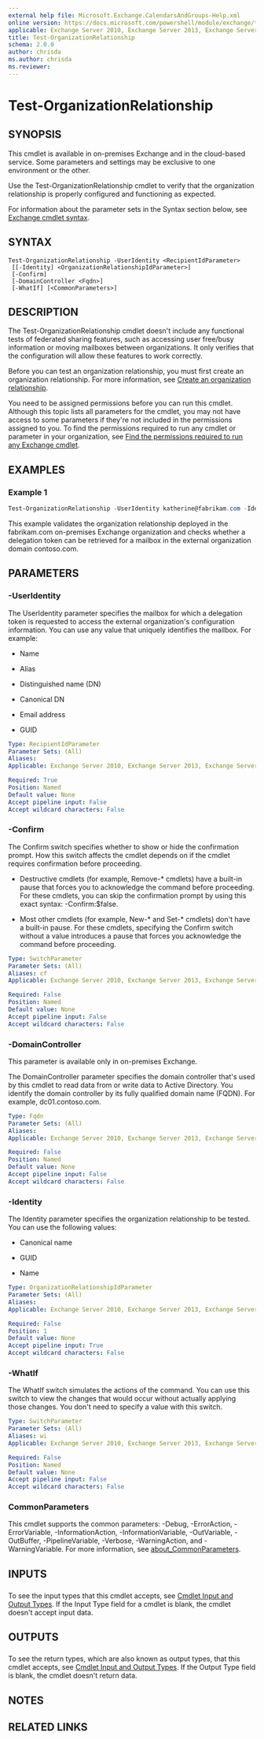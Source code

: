 ```yaml
---
external help file: Microsoft.Exchange.CalendarsAndGroups-Help.xml
online version: https://docs.microsoft.com/powershell/module/exchange/test-organizationrelationship
applicable: Exchange Server 2010, Exchange Server 2013, Exchange Server 2016, Exchange Server 2019, Exchange Online
title: Test-OrganizationRelationship
schema: 2.0.0
author: chrisda
ms.author: chrisda
ms.reviewer:
---
```


# Test-OrganizationRelationship

## SYNOPSIS
This cmdlet is available in on-premises Exchange and in the cloud-based service. Some parameters and settings may be exclusive to one environment or the other.

Use the Test-OrganizationRelationship cmdlet to verify that the organization relationship is properly configured and functioning as expected.

For information about the parameter sets in the Syntax section below, see [Exchange cmdlet syntax](https://docs.microsoft.com/powershell/exchange/exchange-cmdlet-syntax).

## SYNTAX

```
Test-OrganizationRelationship -UserIdentity <RecipientIdParameter>
 [[-Identity] <OrganizationRelationshipIdParameter>]
 [-Confirm]
 [-DomainController <Fqdn>]
 [-WhatIf] [<CommonParameters>]
```

## DESCRIPTION
The Test-OrganizationRelationship cmdlet doesn't include any functional tests of federated sharing features, such as accessing user free/busy information or moving mailboxes between organizations. It only verifies that the configuration will allow these features to work correctly.

Before you can test an organization relationship, you must first create an organization relationship. For more information, see [Create an organization relationship](https://docs.microsoft.com/exchange/create-an-organization-relationship-exchange-2013-help).

You need to be assigned permissions before you can run this cmdlet. Although this topic lists all parameters for the cmdlet, you may not have access to some parameters if they're not included in the permissions assigned to you. To find the permissions required to run any cmdlet or parameter in your organization, see [Find the permissions required to run any Exchange cmdlet](https://docs.microsoft.com/powershell/exchange/find-exchange-cmdlet-permissions).

## EXAMPLES

### Example 1
```powershell
Test-OrganizationRelationship -UserIdentity katherine@fabrikam.com -Identity contoso.com -Confirm
```

This example validates the organization relationship deployed in the fabrikam.com on-premises Exchange organization and checks whether a delegation token can be retrieved for a mailbox in the external organization domain contoso.com.

## PARAMETERS

### -UserIdentity
The UserIdentity parameter specifies the mailbox for which a delegation token is requested to access the external organization's configuration information. You can use any value that uniquely identifies the mailbox. For example:

- Name

- Alias

- Distinguished name (DN)

- Canonical DN

- Email address

- GUID

```yaml
Type: RecipientIdParameter
Parameter Sets: (All)
Aliases:
Applicable: Exchange Server 2010, Exchange Server 2013, Exchange Server 2016, Exchange Server 2019, Exchange Online

Required: True
Position: Named
Default value: None
Accept pipeline input: False
Accept wildcard characters: False
```

### -Confirm
The Confirm switch specifies whether to show or hide the confirmation prompt. How this switch affects the cmdlet depends on if the cmdlet requires confirmation before proceeding.

- Destructive cmdlets (for example, Remove-\* cmdlets) have a built-in pause that forces you to acknowledge the command before proceeding. For these cmdlets, you can skip the confirmation prompt by using this exact syntax: -Confirm:$false.

- Most other cmdlets (for example, New-\* and Set-\* cmdlets) don't have a built-in pause. For these cmdlets, specifying the Confirm switch without a value introduces a pause that forces you acknowledge the command before proceeding.

```yaml
Type: SwitchParameter
Parameter Sets: (All)
Aliases: cf
Applicable: Exchange Server 2010, Exchange Server 2013, Exchange Server 2016, Exchange Server 2019, Exchange Online

Required: False
Position: Named
Default value: None
Accept pipeline input: False
Accept wildcard characters: False
```

### -DomainController
This parameter is available only in on-premises Exchange.

The DomainController parameter specifies the domain controller that's used by this cmdlet to read data from or write data to Active Directory. You identify the domain controller by its fully qualified domain name (FQDN). For example, dc01.contoso.com.

```yaml
Type: Fqdn
Parameter Sets: (All)
Aliases:
Applicable: Exchange Server 2010, Exchange Server 2013, Exchange Server 2016, Exchange Server 2019

Required: False
Position: Named
Default value: None
Accept pipeline input: False
Accept wildcard characters: False
```

### -Identity
The Identity parameter specifies the organization relationship to be tested. You can use the following values:

- Canonical name

- GUID

- Name

```yaml
Type: OrganizationRelationshipIdParameter
Parameter Sets: (All)
Aliases:
Applicable: Exchange Server 2010, Exchange Server 2013, Exchange Server 2016, Exchange Server 2019, Exchange Online

Required: False
Position: 1
Default value: None
Accept pipeline input: True
Accept wildcard characters: False
```

### -WhatIf
The WhatIf switch simulates the actions of the command. You can use this switch to view the changes that would occur without actually applying those changes. You don't need to specify a value with this switch.

```yaml
Type: SwitchParameter
Parameter Sets: (All)
Aliases: wi
Applicable: Exchange Server 2010, Exchange Server 2013, Exchange Server 2016, Exchange Server 2019, Exchange Online

Required: False
Position: Named
Default value: None
Accept pipeline input: False
Accept wildcard characters: False
```

### CommonParameters
This cmdlet supports the common parameters: -Debug, -ErrorAction, -ErrorVariable, -InformationAction, -InformationVariable, -OutVariable, -OutBuffer, -PipelineVariable, -Verbose, -WarningAction, and -WarningVariable. For more information, see [about_CommonParameters](https://go.microsoft.com/fwlink/p/?LinkID=113216).

## INPUTS

###  
To see the input types that this cmdlet accepts, see [Cmdlet Input and Output Types](https://go.microsoft.com/fwlink/p/?LinkId=616387). If the Input Type field for a cmdlet is blank, the cmdlet doesn't accept input data.

## OUTPUTS

###  
To see the return types, which are also known as output types, that this cmdlet accepts, see [Cmdlet Input and Output Types](https://go.microsoft.com/fwlink/p/?LinkId=616387). If the Output Type field is blank, the cmdlet doesn't return data.

## NOTES

## RELATED LINKS

